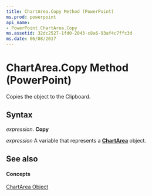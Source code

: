 ```yaml
---
title: ChartArea.Copy Method (PowerPoint)
ms.prod: powerpoint
api_name:
- PowerPoint.ChartArea.Copy
ms.assetid: 32dc2527-1fd0-2043-c8a6-93af4c7ffc3d
ms.date: 06/08/2017
---
```



# ChartArea.Copy Method (PowerPoint)

Copies the object to the Clipboard.


## Syntax

 _expression_. **Copy**

 _expression_ A variable that represents a **[ChartArea](PowerPoint.ChartArea.md)** object.


## See also


#### Concepts


[ChartArea Object](PowerPoint.ChartArea.md)

